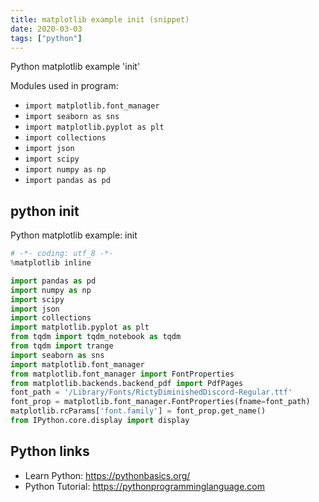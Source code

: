 ```yaml
---
title: matplotlib example init (snippet)
date: 2020-03-03
tags: ["python"]
---
```

Python matplotlib example 'init'


Modules used in program: 
* `import matplotlib.font_manager`
* `import seaborn as sns`
* `import matplotlib.pyplot as plt`
* `import collections`
* `import json`
* `import scipy`
* `import numpy as np`
* `import pandas as pd`

## python init

Python matplotlib example: init

```python
# -*- coding: utf_8 -*-  
%matplotlib inline

import pandas as pd
import numpy as np
import scipy
import json
import collections
import matplotlib.pyplot as plt
from tqdm import tqdm_notebook as tqdm
from tqdm import trange
import seaborn as sns
import matplotlib.font_manager
from matplotlib.font_manager import FontProperties
from matplotlib.backends.backend_pdf import PdfPages
font_path = '/Library/Fonts/RictyDiminishedDiscord-Regular.ttf'
font_prop = matplotlib.font_manager.FontProperties(fname=font_path)
matplotlib.rcParams['font.family'] = font_prop.get_name()
from IPython.core.display import display

```

## Python links

- Learn Python: https://pythonbasics.org/
- Python Tutorial: https://pythonprogramminglanguage.com
